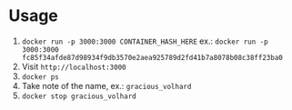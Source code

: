 # Usage

1. `docker run -p 3000:3000 CONTAINER_HASH_HERE` ex.: `docker run -p 3000:3000 fc85f34afde87d98934f9db3570e2aea925789d2fd41b7a8078b08c38ff23ba0`
2. Visit `http://localhost:3000`
3. `docker ps`
4. Take note of the name, ex.: `gracious_volhard`
5. `docker stop gracious_volhard`

